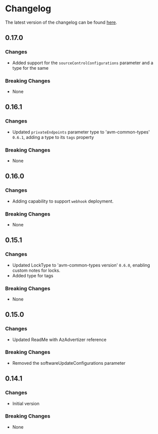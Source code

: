# Changelog

The latest version of the changelog can be found [here](https://github.com/Azure/bicep-registry-modules/blob/main/avm/res/automation/automation-account/CHANGELOG.md).

## 0.17.0

### Changes

- Added support for the `sourceControlConfigurations` parameter and a type for the same

### Breaking Changes

- None

## 0.16.1

### Changes

- Updated `privateEndpoints` parameter type to 'avm-common-types' `0.6.1`, adding a type to its `tags` property

### Breaking Changes

- None

## 0.16.0

### Changes

- Adding capability to support `webhook` deployment.

### Breaking Changes

- None

## 0.15.1

### Changes

- Updated LockType to 'avm-common-types version' `0.6.0`, enabling custom notes for locks.
- Added type for tags

### Breaking Changes

- None

## 0.15.0

### Changes

- Updated ReadMe with AzAdvertizer reference

### Breaking Changes

- Removed the softwareUpdateConfigurations parameter

## 0.14.1

### Changes

- Initial version

### Breaking Changes

- None

